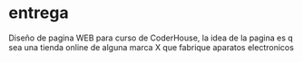 # entrega
Diseño de pagina WEB para curso de CoderHouse, la idea de la pagina es q sea una tienda online de alguna marca X que fabrique aparatos electronicos
 
